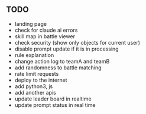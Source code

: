 ## TODO

* landing page
* check for claude ai errors
* skill map in battle viewer
* check security (show only objects for current user)
* disable prompt update if it is in processing
* rule explanation
* change action log to teamA and teamB
* add randomness to battle matching
* rate limit requests
* deploy to the internet
* add python3, js
* add another apis
* update leader board in realtime
* update prompt status in real time